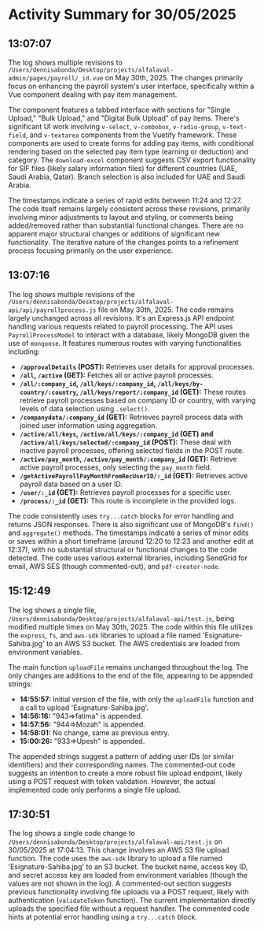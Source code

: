 # Activity Summary for 30/05/2025

## 13:07:07
The log shows multiple revisions to `/Users/dennisabonda/Desktop/projects/alfalaval-admin/pages/payroll/_id.vue` on May 30th, 2025.  The changes primarily focus on enhancing the payroll system's user interface, specifically within a Vue component dealing with pay item management.

The component features a tabbed interface with sections for "Single Upload," "Bulk Upload," and "Digital Bulk Upload" of pay items.  There's significant UI work involving `v-select`, `v-combobox`, `v-radio-group`, `v-text-field`, and `v-textarea` components from the Vuetify framework. These components are used to create forms for adding pay items, with conditional rendering based on the selected pay item type (earning or deduction) and category. The `download-excel` component suggests CSV export functionality for SIF files (likely salary information files) for different countries (UAE, Saudi Arabia, Qatar). Branch selection is also included for UAE and Saudi Arabia.

The timestamps indicate a series of rapid edits between 11:24 and 12:27.  The code itself remains largely consistent across these revisions, primarily involving minor adjustments to layout and styling, or comments being added/removed rather than substantial functional changes.  There are no apparent major structural changes or additions of significant new functionality.  The iterative nature of the changes points to a refinement process focusing primarily on the user experience.


## 13:07:16
The log shows multiple revisions of the `/Users/dennisabonda/Desktop/projects/alfalaval-api/api/payrollprocess.js` file on May 30th, 2025.  The code remains largely unchanged across all revisions.  It's an Express.js API endpoint handling various requests related to payroll processing.  The API uses `PayrollProcessModel` to interact with a database, likely MongoDB given the use of `mongoose`. It features numerous routes with varying functionalities including:

* **`/approvalDetails` (POST):**  Retrieves user details for approval processes.
* **`/all`, `/active` (GET):** Fetches all or active payroll processes.
* **`/all/:company_id`, `/all/keys/:company_id`, `/all/keys/by-country/:country`, `/all/keys/report/:company_id` (GET):** These routes retrieve payroll processes based on company ID or country, with varying levels of data selection using `.select()`.
* **`/companydata/:company_id` (GET):**  Retrieves payroll process data with joined user information using aggregation.
* **`/active/all/keys`, `/active/all/keys/:company_id` (GET) and `/active/all/keys/selected/:company_id` (POST):** These deal with inactive payroll processes, offering selected fields in the POST route.
* **`/active/pay_month`, `/active/pay_month/:company_id` (GET):** Retrieve active payroll processes, only selecting the `pay_month` field.
* **`/getActivePayrollPayMonthFromRecUserID/:_id` (GET):**  Retrieves active payroll data based on a user ID.
* **`/user/:_id` (GET):** Retrieves payroll processes for a specific user.
* **`/process/:_id` (GET):** This route is incomplete in the provided logs.

The code consistently uses `try...catch` blocks for error handling and returns JSON responses.  There is also significant use of MongoDB's `find()` and `aggregate()` methods. The timestamps indicate a series of minor edits or saves within a short timeframe (around 12:20 to 12:23 and another edit at 12:37), with no substantial structural or functional changes to the code detected.  The code uses various external libraries, including SendGrid for email, AWS SES (though commented-out), and `pdf-creator-node`.


## 15:12:49
The log shows a single file, `/Users/dennisabonda/Desktop/projects/alfalaval-api/test.js`, being modified multiple times on May 30th, 2025.  The code within this file utilizes the `express`, `fs`, and `aws-sdk` libraries to upload a file named 'Esignature-Sahiba.jpg' to an AWS S3 bucket.  The AWS credentials are loaded from environment variables.

The main function `uploadFile` remains unchanged throughout the log.  The only changes are additions to the end of the file, appearing to be appended strings:

* **14:55:57:** Initial version of the file, with only the `uploadFile` function and a call to upload 'Esignature-Sahiba.jpg'.
* **14:56:16:**  "943=>fatima" is appended.
* **14:57:56:** "944=>Mozah" is appended.
* **14:58:01:** No change, same as previous entry.
* **15:00:26:** "933=>Upesh" is appended.

The appended strings suggest a pattern of adding user IDs (or similar identifiers) and their corresponding names.  The commented-out code suggests an intention to create a more robust file upload endpoint, likely using a POST request with token validation.  However, the actual implemented code only performs a single file upload.


## 17:30:51
The log shows a single code change to `/Users/dennisabonda/Desktop/projects/alfalaval-api/test.js` on 30/05/2025 at 17:04:13.  This change involves an AWS S3 file upload function. The code uses the `aws-sdk` library to upload a file named 'Esignature-Sahiba.jpg' to an S3 bucket.  The bucket name, access key ID, and secret access key are loaded from environment variables (though the values are not shown in the log).  A commented-out section suggests previous functionality involving file uploads via a POST request, likely with authentication (`validateToken` function). The current implementation directly uploads the specified file without a request handler.  The commented code hints at potential error handling using a `try...catch` block.
